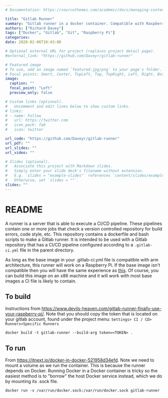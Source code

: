 ```yaml
---
# Documentation: https://sourcethemes.com/academic/docs/managing-content/

title: "Gitlab Runner"
summary: "Gitlab runner in a docker container. Compatible with Raspberry Pi"
authors: ["Richard Davey"]
tags: ["Docker", "Gitlab", "Git", "Raspberry Pi"]
categories: 
date: 2020-02-06T10:43:00

# Optional external URL for project (replaces project detail page).
#external_link: "https://github.com/Daveyr/gitlab-runner"

# Featured image
# To use, add an image named `featured.jpg/png` to your page's folder.
# Focal points: Smart, Center, TopLeft, Top, TopRight, Left, Right, BottomLeft, Bottom, BottomRight.
image:
  caption: ""
  focal_point: "Left"
  preview_only: false

# Custom links (optional).
#   Uncomment and edit lines below to show custom links.
# links:
# - name: Follow
#   url: https://twitter.com
#   icon_pack: fab
#   icon: twitter

url_code: "https://github.com/Daveyr/gitlab-runner"
url_pdf: ""
url_slides: ""
url_video: ""

# Slides (optional).
#   Associate this project with Markdown slides.
#   Simply enter your slide deck's filename without extension.
#   E.g. `slides = "example-slides"` references `content/slides/example-slides.md`.
#   Otherwise, set `slides = ""`.
slides: ""
---
```


# README
A runner is a server that is able to execute a CI/CD pipeline. These pipelines contain one or more jobs that check a version controlled repository for build errors, code style, etc. This repository contains a dockerfile and bash scripts to make a Gitlab runner. It is intended to be used with a Gitlab repository that has a CI/CD pipeline configured according to a `.gitlab-ci.yml` file in the parent directory. 

As long as the base image in your .gitlab-ci.yml file is compatible with arm architecture, this runner will work on a Raspberry Pi. If the base image isn't compatible then you will have the same experience as [this](https://www.talvbansal.me/blog/maximising-gitlab-ci-s-free-tier/). Of course, you can build this image on an x86 machine and it will work with most base images a CI file is likely to contain.

## To build

Instructions from https://www.devils-heaven.com/gitlab-runner-finally-use-your-raspberry-pi/. Note that you should copy the token that is located on your gitlab account, found under the project menu:
`Settings> CI / CD> Runners>Specific Runners`

```
docker build -t gitlab-runner --build-arg token=<TOKEN> .
```

## To run

From https://itnext.io/docker-in-docker-521958d34efd. Note we need to mount a volume as we run the container. This is because the runner depends on Docker. Running Docker in a Docker container is tricky so the easiest method is to "borrow" the host Docker service instead, which we do by mounting its .sock file.

```
docker run -v /var/run/docker.sock:/var/run/docker.sock gitlab-runner
```
